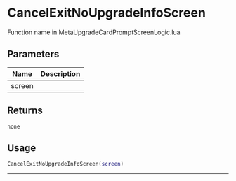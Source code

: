 # CancelExitNoUpgradeInfoScreen

Function name in MetaUpgradeCardPromptScreenLogic.lua

## Parameters

| Name   | Description |
| ------ | ----------- |
| screen |             |

## Returns

`none`

## Usage

```lua
CancelExitNoUpgradeInfoScreen(screen)
```

---
